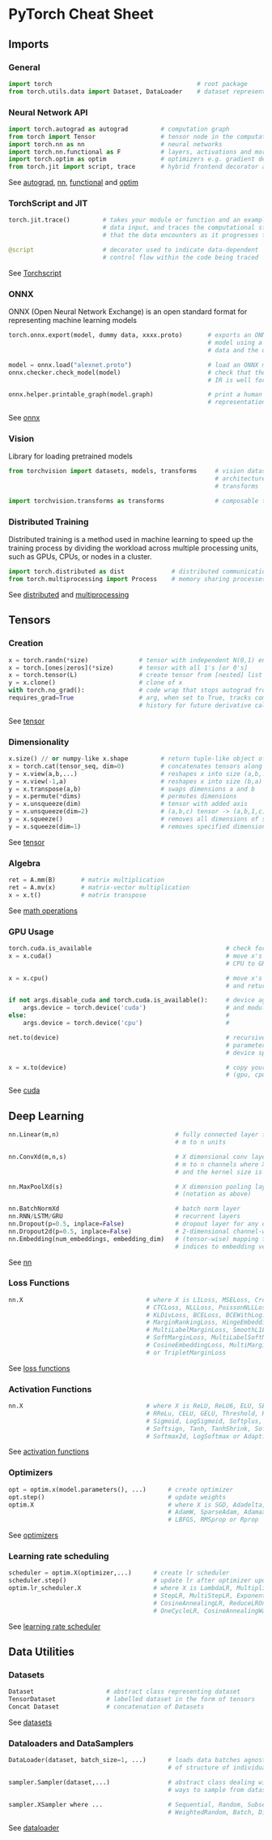 # PyTorch Cheat Sheet

## Imports
### General
```python
import torch                                        # root package
from torch.utils.data import Dataset, DataLoader    # dataset representation and loading
```
### Neural Network API
```python
import torch.autograd as autograd         # computation graph
from torch import Tensor                  # tensor node in the computation graph
import torch.nn as nn                     # neural networks
import torch.nn.functional as F           # layers, activations and more
import torch.optim as optim               # optimizers e.g. gradient descent, ADAM, etc.
from torch.jit import script, trace       # hybrid frontend decorator and tracing jit
```
See [autograd](https://pytorch.org/docs/stable/autograd.html), [nn](https://pytorch.org/docs/stable/nn.html), [functional](https://pytorch.org/docs/stable/nn.html#torch-nn-functional) and [optim](https://pytorch.org/docs/stable/optim.html)
### TorchScript and JIT
```python
torch.jit.trace()         # takes your module or function and an example
                          # data input, and traces the computational steps
                          # that the data encounters as it progresses through the model

@script                   # decorator used to indicate data-dependent
                          # control flow within the code being traced
```
See [Torchscript](https://pytorch.org/docs/stable/jit.html)
### ONNX
ONNX (Open Neural Network Exchange) is an open standard format for representing machine learning models
```python
torch.onnx.export(model, dummy data, xxxx.proto)       # exports an ONNX formatted
                                                       # model using a trained model, dummy
                                                       # data and the desired file name

model = onnx.load("alexnet.proto")                     # load an ONNX model
onnx.checker.check_model(model)                        # check that the model
                                                       # IR is well formed

onnx.helper.printable_graph(model.graph)               # print a human readable
                                                       # representation of the graph
```
See [onnx](https://pytorch.org/docs/stable/onnx.html)
### Vision
Library for loading pretrained models
```python
from torchvision import datasets, models, transforms     # vision datasets,
                                                         # architectures &
                                                         # transforms

import torchvision.transforms as transforms              # composable transforms
```
### Distributed Training
Distributed training is a method used in machine learning to speed up the training process by dividing the workload across multiple processing units, such as GPUs, CPUs, or nodes in a cluster.
```python
import torch.distributed as dist             # distributed communication
from torch.multiprocessing import Process    # memory sharing processes
```
See [distributed](https://pytorch.org/docs/stable/distributed.html) and [multiprocessing](https://pytorch.org/docs/stable/multiprocessing.html)
## Tensors
### Creation
```python
x = torch.randn(*size)              # tensor with independent N(0,1) entries
x = torch.[ones|zeros](*size)       # tensor with all 1's [or 0's]
x = torch.tensor(L)                 # create tensor from [nested] list or ndarray L
y = x.clone()                       # clone of x
with torch.no_grad():               # code wrap that stops autograd from tracking tensor history
requires_grad=True                  # arg, when set to True, tracks computation
                                    # history for future derivative calculations
```
See [tensor](https://pytorch.org/docs/stable/tensors.html)
### Dimensionality
```python
x.size() // or numpy-like x.shape         # return tuple-like object of dimensions
x = torch.cat(tensor_seq, dim=0)          # concatenates tensors along dim
y = x.view(a,b,...)                       # reshapes x into size (a,b,...)
y = x.view(-1,a)                          # reshapes x into size (b,a) for some b
y = x.transpose(a,b)                      # swaps dimensions a and b
y = x.permute(*dims)                      # permutes dimensions
y = x.unsqueeze(dim)                      # tensor with added axis
y = x.unsqueeze(dim=2)                    # (a,b,c) tensor -> (a,b,1,c) tensor
y = x.squeeze()                           # removes all dimensions of size 1 (a,1,b,1) -> (a,b)
y = x.squeeze(dim=1)                      # removes specified dimension of size 1 (a,1,b,1) -> (a,b,1)
```
See [tensor](https://pytorch.org/docs/stable/tensors.html)
### Algebra
```python
ret = A.mm(B)       # matrix multiplication
ret = A.mv(x)       # matrix-vector multiplication
x = x.t()           # matrix transpose
```
See [math operations](https://pytorch.org/docs/stable/torch.html?highlight=mm#math-operations)
### GPU Usage
```python
torch.cuda.is_available                                     # check for cuda
x = x.cuda()                                                # move x's data from
                                                            # CPU to GPU and return new object

x = x.cpu()                                                 # move x's data from GPU to CPU
                                                            # and return new object

if not args.disable_cuda and torch.cuda.is_available():     # device agnostic code
    args.device = torch.device('cuda')                      # and modularity
else:                                                       #
    args.device = torch.device('cpu')                       #

net.to(device)                                              # recursively convert their
                                                            # parameters and buffers to
                                                            # device specific tensors

x = x.to(device)                                            # copy your tensors to a device
                                                            # (gpu, cpu)
```
See [cuda](https://pytorch.org/docs/stable/cuda.html)
## Deep Learning
```python
nn.Linear(m,n)                                # fully connected layer from
                                              # m to n units

nn.ConvXd(m,n,s)                              # X dimensional conv layer from
                                              # m to n channels where X⍷{1,2,3}
                                              # and the kernel size is s

nn.MaxPoolXd(s)                               # X dimension pooling layer
                                              # (notation as above)

nn.BatchNormXd                                # batch norm layer
nn.RNN/LSTM/GRU                               # recurrent layers
nn.Dropout(p=0.5, inplace=False)              # dropout layer for any dimensional input
nn.Dropout2d(p=0.5, inplace=False)            # 2-dimensional channel-wise dropout
nn.Embedding(num_embeddings, embedding_dim)   # (tensor-wise) mapping from
                                              # indices to embedding vectors
```
See [nn](https://pytorch.org/docs/stable/nn.html)
### Loss Functions
```python
nn.X                                  # where X is L1Loss, MSELoss, CrossEntropyLoss
                                      # CTCLoss, NLLLoss, PoissonNLLLoss,
                                      # KLDivLoss, BCELoss, BCEWithLogitsLoss,
                                      # MarginRankingLoss, HingeEmbeddingLoss,
                                      # MultiLabelMarginLoss, SmoothL1Loss,
                                      # SoftMarginLoss, MultiLabelSoftMarginLoss,
                                      # CosineEmbeddingLoss, MultiMarginLoss,
                                      # or TripletMarginLoss
```
See [loss functions](https://pytorch.org/docs/stable/nn.html#loss-functions)
### Activation Functions
```python
nn.X                                  # where X is ReLU, ReLU6, ELU, SELU, PReLU, LeakyReLU,
                                      # RReLu, CELU, GELU, Threshold, Hardshrink, HardTanh,
                                      # Sigmoid, LogSigmoid, Softplus, SoftShrink,
                                      # Softsign, Tanh, TanhShrink, Softmin, Softmax,
                                      # Softmax2d, LogSoftmax or AdaptiveSoftmaxWithLoss
```
See [activation functions](https://pytorch.org/docs/stable/nn.html#non-linear-activations-weighted-sum-nonlinearity)
### Optimizers
```python
opt = optim.x(model.parameters(), ...)      # create optimizer
opt.step()                                  # update weights
optim.X                                     # where X is SGD, Adadelta, Adagrad, Adam,
                                            # AdamW, SparseAdam, Adamax, ASGD,
                                            # LBFGS, RMSprop or Rprop
```
See [optimizers](https://pytorch.org/docs/stable/optim.html)
### Learning rate scheduling
```python
scheduler = optim.X(optimizer,...)      # create lr scheduler
scheduler.step()                        # update lr after optimizer updates weights
optim.lr_scheduler.X                    # where X is LambdaLR, MultiplicativeLR,
                                        # StepLR, MultiStepLR, ExponentialLR,
                                        # CosineAnnealingLR, ReduceLROnPlateau, CyclicLR,
                                        # OneCycleLR, CosineAnnealingWarmRestarts,
```
See [learning rate scheduler](https://pytorch.org/docs/stable/optim.html#how-to-adjust-learning-rate)
## Data Utilities
### Datasets
```python
Dataset                    # abstract class representing dataset
TensorDataset              # labelled dataset in the form of tensors
Concat Dataset             # concatenation of Datasets
```
See [datasets](https://pytorch.org/docs/stable/data.html?highlight=dataset#torch.utils.data.Dataset)
### Dataloaders and DataSamplers
```python
DataLoader(dataset, batch_size=1, ...)      # loads data batches agnostic
                                            # of structure of individual data points

sampler.Sampler(dataset,...)                # abstract class dealing with
                                            # ways to sample from dataset

sampler.XSampler where ...                  # Sequential, Random, SubsetRandom,
                                            # WeightedRandom, Batch, Distributed
```
See [dataloader](https://pytorch.org/docs/stable/data.html?highlight=dataloader#torch.utils.data.DataLoader)